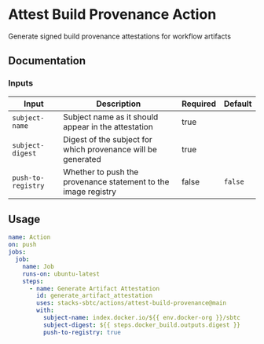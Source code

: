 # Attest Build Provenance Action

Generate signed build provenance attestations for workflow artifacts

## Documentation

### Inputs

| Input              | Description                                                    | Required | Default |
| ------------------ | -------------------------------------------------------------- | -------- | ------- |
| `subject-name`     | Subject name as it should appear in the attestation            | true     |         |
| `subject-digest`   | Digest of the subject for which provenance will be generated   | true     |         |
| `push-to-registry` | Whether to push the provenance statement to the image registry | false    | `false` |

## Usage

```yaml
name: Action
on: push
jobs:
  job:
    name: Job
    runs-on: ubuntu-latest
    steps:
      - name: Generate Artifact Attestation
        id: generate_artifact_attestation
        uses: stacks-sbtc/actions/attest-build-provenance@main
        with:
          subject-name: index.docker.io/${{ env.docker-org }}/sbtc
          subject-digest: ${{ steps.docker_build.outputs.digest }}
          push-to-registry: true
```
